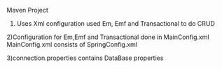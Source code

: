 
Maven Project
1) Uses Xml configuration
used Em, Emf and Transactional to do CRUD

2)Configuration for Em,Emf and Transactional done in MainConfig.xml
MainConfig.xml consists of SpringConfig.xml

3)connection.properties contains DataBase properties

